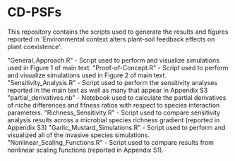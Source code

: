 # CD-PSFs

This repository contains the scripts used to generate the results and figures reported in 'Environmental context alters plant-soil feedback effects on plant coexistence'. 

"General_Approach.R" - Script used to perform and visualize simulations used in Figure 1 of main text. 
"Proof-of-Concept.R" - Script used to perform and visualize simulations used in Figure 2 of main text. 
"Sensitivity_Analysis.R" - Script used to perform the sensitivity analyses reported in the main text as well as many that appear in Appendix S3
"partial_derivatives.nb" - Notebook used to calculate the partial derivatives of niche differences and fitness ratios with respect to species interaction parameters.
"Richness_Sensitivity.R" - Script used to compare sensitivity analysis results across a microbial species richness gradient (reported in Appendix S3)
"Garlic_Mustard_Simulations.R" - Script used to perform and visualized all of the invasive species simulations.
"Nonlinear_Scaling_Functions.R" - Script used to compare results from nonlinear scaling functions (reported in Appendix S1).